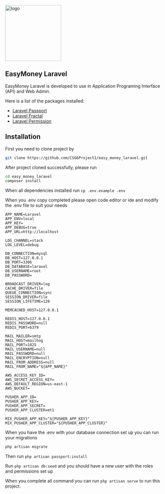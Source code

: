 <img src="https://firebasestorage.googleapis.com/v0/b/easy-money-76612.appspot.com/o/EasyMoney-logo.png?alt=media&token=99769e3d-eadf-4b97-b39c-d36e940d5177" alt="logo" width="180"/>

## EasyMoney Laravel

EasyMoney Laravel is developed to use in Application Programing Interface (API) and Web Admin.

Here is a list of the packages installed:

- [Laravel Passport](https://laravel.com/docs/8.x/passport)
- [Laravel Fractal](https://github.com/spatie/laravel-fractal)
- [Laravel Permission](https://github.com/spatie/laravel-permission)

## Installation

First you need to clone project by

```bash
git clone https://github.com/CSG6Project1/easy_money_laravel.git
```

After project cloned successfully, please run

```bash
cd easy_money_laravel
composer install
```

When all dependencies installed run `cp .env.example .env`

When you .env copy completed please open code editor or ide and modify the .env file to suit your needs

```
APP_NAME=Laravel
APP_ENV=local
APP_KEY=
APP_DEBUG=true
APP_URL=http://localhost

LOG_CHANNEL=stack
LOG_LEVEL=debug

DB_CONNECTION=mysql
DB_HOST=127.0.0.1
DB_PORT=3306
DB_DATABASE=laravel
DB_USERNAME=root
DB_PASSWORD=

BROADCAST_DRIVER=log
CACHE_DRIVER=file
QUEUE_CONNECTION=sync
SESSION_DRIVER=file
SESSION_LIFETIME=120

MEMCACHED_HOST=127.0.0.1

REDIS_HOST=127.0.0.1
REDIS_PASSWORD=null
REDIS_PORT=6379

MAIL_MAILER=smtp
MAIL_HOST=mailhog
MAIL_PORT=1025
MAIL_USERNAME=null
MAIL_PASSWORD=null
MAIL_ENCRYPTION=null
MAIL_FROM_ADDRESS=null
MAIL_FROM_NAME="${APP_NAME}"

AWS_ACCESS_KEY_ID=
AWS_SECRET_ACCESS_KEY=
AWS_DEFAULT_REGION=us-east-1
AWS_BUCKET=

PUSHER_APP_ID=
PUSHER_APP_KEY=
PUSHER_APP_SECRET=
PUSHER_APP_CLUSTER=mt1

MIX_PUSHER_APP_KEY="${PUSHER_APP_KEY}"
MIX_PUSHER_APP_CLUSTER="${PUSHER_APP_CLUSTER}"
```

When you have the .env with your database connection set up you can run your migrations

```bash
php artisan migrate
```
Then run `php artisan passport:install`

Run `php artisan db:seed` and you should have a new user with the roles and permissions set up

When you complete all command you can run `php artisan serve` to run this project.
